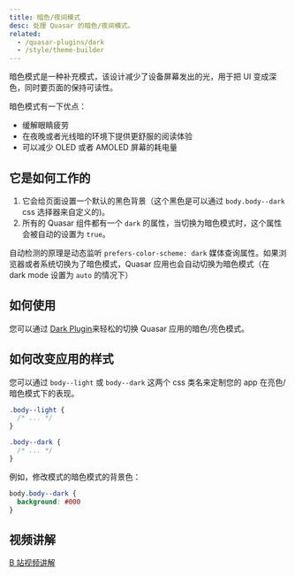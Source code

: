 ```yaml
---
title: 暗色/夜间模式
desc: 处理 Quasar 的暗色/夜间模式。
related:
  - /quasar-plugins/dark
  - /style/theme-builder
---
```

暗色模式是一种补充模式，该设计减少了设备屏幕发出的光，用于把 UI 变成深色，同时要页面的保持可读性。

暗色模式有一下优点：

* 缓解眼睛疲劳
* 在夜晚或者光线暗的环境下提供更舒服的阅读体验
* 可以减少 OLED 或者 AMOLED 屏幕的耗电量

## 它是如何工作的

1. 它会给页面设置一个默认的黑色背景（这个黑色是可以通过 `body.body--dark` css 选择器来自定义的)。
2. 所有的 Quasar 组件都有一个 `dark` 的属性，当切换为暗色模式时，这个属性会被自动的设置为 `true`。

自动检测的原理是动态监听 `prefers-color-scheme: dark` 媒体查询属性。如果浏览器或者系统切换为了暗色模式，Quasar 应用也会自动切换为暗色模式（在 dark mode 设置为 `auto` 的情况下）


## 如何使用

您可以通过 [Dark Plugin](/quasar-plugins/dark)来轻松的切换 Quasar 应用的暗色/亮色模式。

## 如何改变应用的样式

您可以通过 `body--light` 或 `body--dark` 这两个 css 类名来定制您的 app 在亮色/暗色模式下的表现。

```css
.body--light {
  /* ... */
}

.body--dark {
  /* ... */
}
```
例如，修改模式的暗色模式的背景色：

```css
body.body--dark {
  background: #000
}
```

## 视频讲解
[B 站视频讲解](https://www.bilibili.com/video/BV1pA4y197Zc?p=11)
